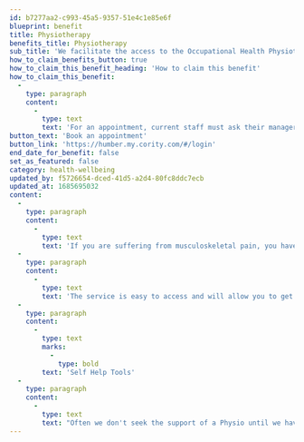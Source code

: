 ```yaml
---
id: b7277aa2-c993-45a5-9357-51e4c1e85e6f
blueprint: benefit
title: Physiotherapy
benefits_title: Physiotherapy
sub_title: 'We facilitate the access to the Occupational Health Physiotherapy.'
how_to_claim_benefits_button: true
how_to_claim_this_benefit_heading: 'How to claim this benefit'
how_to_claim_this_benefit:
  -
    type: paragraph
    content:
      -
        type: text
        text: 'For an appointment, current staff must ask their manager to complete a referral via MyCority.'
button_text: 'Book an appointment'
button_link: 'https://humber.my.cority.com/#/login'
end_date_for_benefit: false
set_as_featured: false
category: health-wellbeing
updated_by: f5726654-dced-41d5-a2d4-80fc8ddc7ecb
updated_at: 1685695032
content:
  -
    type: paragraph
    content:
      -
        type: text
        text: 'If you are suffering from musculoskeletal pain, you have direct access to the occupational health physiotherapy service provided by a senior chartered physiotherapist.'
  -
    type: paragraph
    content:
      -
        type: text
        text: 'The service is easy to access and will allow you to get quick, expert intervention for acute muscle and joint problems that are having an impact on your function at work.'
  -
    type: paragraph
    content:
      -
        type: text
        marks:
          -
            type: bold
        text: 'Self Help Tools'
  -
    type: paragraph
    content:
      -
        type: text
        text: "Often we don't seek the support of a Physio until we have been referred via a GP or until the pain is so bad. Self-help offers you the opportunity to help to manage some common MSK ailments such as Lower back, shoulder, wrist, ankle, neck, upper back and knee."
---
```

